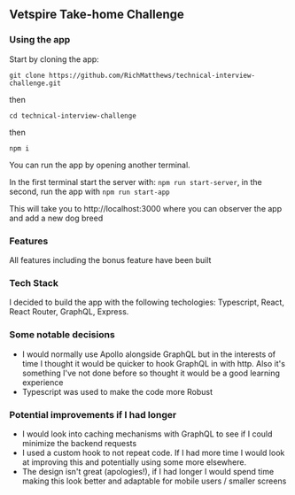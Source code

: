 ## Vetspire Take-home Challenge

### Using the app

Start by cloning the app:

`git clone https://github.com/RichMatthews/technical-interview-challenge.git`

then

`cd technical-interview-challenge`

then

`npm i`

You can run the app by opening another terminal.

In the first terminal start the server with: `npm run start-server`, in the second, run the app with `npm run start-app`

This will take you to http://localhost:3000 where you can observer the app and add a new dog breed

### Features

All features including the bonus feature have been built

### Tech Stack

I decided to build the app with the following techologies: Typescript, React, React Router, GraphQL, Express.

### Some notable decisions

-   I would normally use Apollo alongside GraphQL but in the interests of time I thought it would be quicker to hook GraphQL in with http. Also it's something I've not done before so thought it would be a good learning experience
-   Typescript was used to make the code more Robust

### Potential improvements if I had longer

-   I would look into caching mechanisms with GraphQL to see if I could minimize the backend requests
-   I used a custom hook to not repeat code. If I had more time I would look at improving this and potentially using some more elsewhere.
-   The design isn't great (apologies!), if I had longer I would spend time making this look better and adaptable for mobile users / smaller screens
